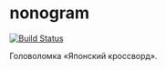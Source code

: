 # nonogram

[![Build Status](https://travis-ci.org/cmc-haskell-2015/nonogram.svg?branch=master)](https://travis-ci.org/cmc-haskell-2015/nonogram)

Головоломка «Японский кроссворд».
